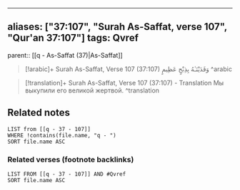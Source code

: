 
---
aliases: ["37:107", "Surah As-Saffat, verse 107", "Qur'an 37:107"]
tags: Qvref
---

parent:: [[q - As-Saffat (37)|As-Saffat]]

> [!arabic]+ Surah As-Saffat, Verse 107 (37:107)
> <span class="quran-arabic">وَفَدَيْنَـٰهُ بِذِبْحٍ عَظِيمٍ</span>
^arabic

> [!translation]+ Surah As-Saffat, Verse 107 (37:107) - Translation
> Мы выкупили его великой жертвой.
^translation



## Related notes
```dataview
LIST from [[q - 37 - 107]]
WHERE !contains(file.name, "q - ")
SORT file.name ASC
```

### Related verses (footnote backlinks)
```dataview
LIST FROM [[q - 37 - 107]] AND #Qvref
SORT file.name ASC
```

